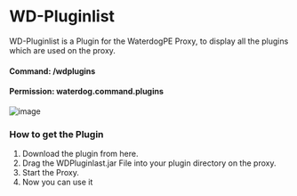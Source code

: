 # WD-Pluginlist
WD-Pluginlist is a Plugin for the WaterdogPE Proxy, to display all the plugins which are used on the proxy.

<h4>Command: /wdplugins</h4>
<h4>Permission: waterdog.command.plugins</h4>

![image](https://user-images.githubusercontent.com/45903049/114562068-7187e880-9c6e-11eb-8926-c8eaad690795.png)

<h3>How to get the Plugin</h3>

1. Download the plugin from here.
2. Drag the WDPluginlast.jar File into your plugin directory on the proxy.
3. Start the Proxy.
4. Now you can use it
